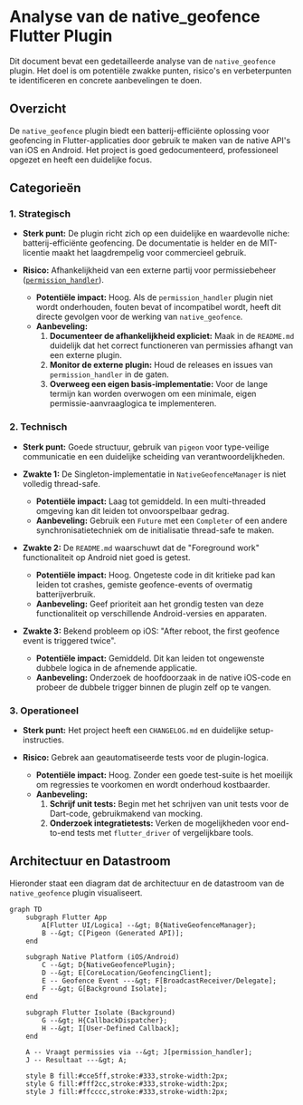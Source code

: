 # Analyse van de native_geofence Flutter Plugin

Dit document bevat een gedetailleerde analyse van de `native_geofence` plugin. Het doel is om potentiële zwakke punten, risico's en verbeterpunten te identificeren en concrete aanbevelingen te doen.

## Overzicht

De `native_geofence` plugin biedt een batterij-efficiënte oplossing voor geofencing in Flutter-applicaties door gebruik te maken van de native API's van iOS en Android. Het project is goed gedocumenteerd, professioneel opgezet en heeft een duidelijke focus.

## Categorieën

### 1. Strategisch

*   **Sterk punt:** De plugin richt zich op een duidelijke en waardevolle niche: batterij-efficiënte geofencing. De documentatie is helder en de MIT-licentie maakt het laagdrempelig voor commercieel gebruik.

*   **Risico:** Afhankelijkheid van een externe partij voor permissiebeheer ([`permission_handler`](https://pub.dev/packages/permission_handler)).
    *   **Potentiële impact:** Hoog. Als de `permission_handler` plugin niet wordt onderhouden, fouten bevat of incompatibel wordt, heeft dit directe gevolgen voor de werking van `native_geofence`.
    *   **Aanbeveling:**
        1.  **Documenteer de afhankelijkheid expliciet:** Maak in de `README.md` duidelijk dat het correct functioneren van permissies afhangt van een externe plugin.
        2.  **Monitor de externe plugin:** Houd de releases en issues van `permission_handler` in de gaten.
        3.  **Overweeg een eigen basis-implementatie:** Voor de lange termijn kan worden overwogen om een minimale, eigen permissie-aanvraaglogica te implementeren.

### 2. Technisch

*   **Sterk punt:** Goede structuur, gebruik van `pigeon` voor type-veilige communicatie en een duidelijke scheiding van verantwoordelijkheden.

*   **Zwakte 1:** De Singleton-implementatie in `NativeGeofenceManager` is niet volledig thread-safe.
    *   **Potentiële impact:** Laag tot gemiddeld. In een multi-threaded omgeving kan dit leiden tot onvoorspelbaar gedrag.
    *   **Aanbeveling:** Gebruik een `Future` met een `Completer` of een andere synchronisatietechniek om de initialisatie thread-safe te maken.

*   **Zwakte 2:** De `README.md` waarschuwt dat de "Foreground work" functionaliteit op Android niet goed is getest.
    *   **Potentiële impact:** Hoog. Ongeteste code in dit kritieke pad kan leiden tot crashes, gemiste geofence-events of overmatig batterijverbruik.
    *   **Aanbeveling:** Geef prioriteit aan het grondig testen van deze functionaliteit op verschillende Android-versies en apparaten.

*   **Zwakte 3:** Bekend probleem op iOS: "After reboot, the first geofence event is triggered twice".
    *   **Potentiële impact:** Gemiddeld. Dit kan leiden tot ongewenste dubbele logica in de afnemende applicatie.
    *   **Aanbeveling:** Onderzoek de hoofdoorzaak in de native iOS-code en probeer de dubbele trigger binnen de plugin zelf op te vangen.

### 3. Operationeel

*   **Sterk punt:** Het project heeft een `CHANGELOG.md` en duidelijke setup-instructies.

*   **Risico:** Gebrek aan geautomatiseerde tests voor de plugin-logica.
    *   **Potentiële impact:** Hoog. Zonder een goede test-suite is het moeilijk om regressies te voorkomen en wordt onderhoud kostbaarder.
    *   **Aanbeveling:**
        1.  **Schrijf unit tests:** Begin met het schrijven van unit tests voor de Dart-code, gebruikmakend van mocking.
        2.  **Onderzoek integratietests:** Verken de mogelijkheden voor end-to-end tests met `flutter_driver` of vergelijkbare tools.

## Architectuur en Datastroom

Hieronder staat een diagram dat de architectuur en de datastroom van de `native_geofence` plugin visualiseert.

```mermaid
graph TD
    subgraph Flutter App
        A[Flutter UI/Logica] --&gt; B{NativeGeofenceManager};
        B --&gt; C[Pigeon (Generated API)];
    end

    subgraph Native Platform (iOS/Android)
        C --&gt; D{NativeGeofencePlugin};
        D --&gt; E[CoreLocation/GeofencingClient];
        E -- Geofence Event ---&gt; F[BroadcastReceiver/Delegate];
        F --&gt; G[Background Isolate];
    end

    subgraph Flutter Isolate (Background)
        G --&gt; H{CallbackDispatcher};
        H --&gt; I[User-Defined Callback];
    end

    A -- Vraagt permissies via --&gt; J[permission_handler];
    J -- Resultaat ---&gt; A;

    style B fill:#cce5ff,stroke:#333,stroke-width:2px;
    style G fill:#fff2cc,stroke:#333,stroke-width:2px;
    style J fill:#ffcccc,stroke:#333,stroke-width:2px;
```
